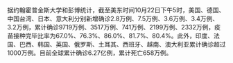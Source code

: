 据约翰霍普金斯大学和彭博统计，截至美东时间10月22日下午5时，美国、德国、中国台湾、日本、意大利分别新增确诊2.8万例、7.5万例、3.6万例、3.4万例、3.2万例，累计确诊9719万例、3517万例、741万例、2199万例、2332万例，疫苗接种完毕比率为67.0%、76.3%、86.0%、81.7%、80.4%。此外，印度、法国、巴西、韩国、英国、俄罗斯、土耳其、西班牙、越南、澳大利亚累计确诊超过1000万例。目前全球累计确诊6.27亿例，累计死亡658万例。